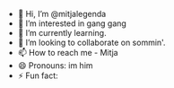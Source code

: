 - 👋 Hi, I’m @mitjalegenda
- 👀 I’m interested in gang gang
- 🌱 I’m currently learning.
- 💞️ I’m looking to collaborate on sommin'.
- 📫 How to reach me - Mitja
- 😄 Pronouns: im him
- ⚡ Fun fact: 
